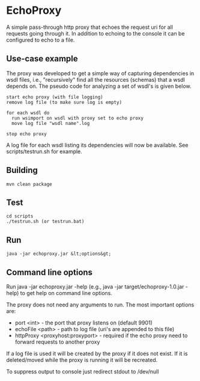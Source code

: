 # EchoProxy

A simple pass-through http proxy that echoes the request uri for all requests going through it.
In addition to echoing to the console it can be configured to echo to a file.

## Use-case example

The proxy was developed to get a simple way of capturing dependencies in wsdl files, i.e., "recursively" find
all the resources (schemas) that a wsdl depends on. The pseudo code for analyzing a set of wsdl's is given below.

    start echo proxy (with file logging)
    remove log file (to make sure log is empty)

    for each wsdl do
      run wsimport on wsdl with proxy set to echo proxy
      move log file "wsdl name".log

    stop echo proxy

A log file for each wsdl listing its dependencies will now be available. See scripts/testrun.sh for example.

## Building

    mvn clean package

## Test

    cd scripts
    ./testrun.sh (or testrun.bat)

## Run

    java -jar echoproxy.jar &lt;options&gt;

## Command line options

Run java -jar echoproxy.jar -help (e.g., java -jar target/echoproxy-1.0.jar -help) to get help on command line options.

The proxy does not need any arguments to run. The most important options are:

* port &lt;int&gt; - the port that proxy listens on (default 9901)
* echoFile &lt;path&gt; - path to log file (uri's are appended to this file)
* httpProxy &lt;proxyhost:proxyport&gt; - required if the echo proxy need to forward requests to another proxy

If a log file is used it will be created by the proxy if it does not exist. If it is deleted/moved while the proxy
is running it will be recreated.

To suppress output to console just redirect stdout to /dev/null
